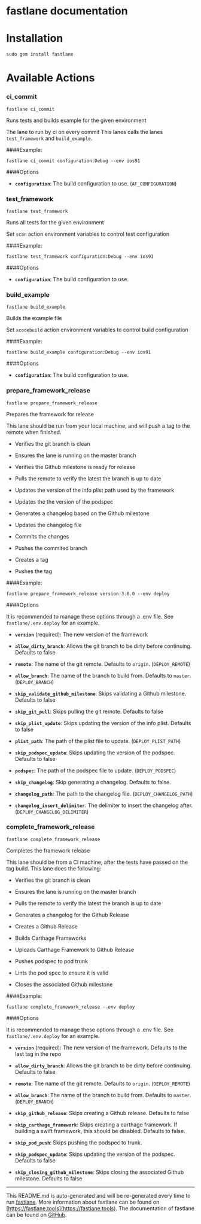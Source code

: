 fastlane documentation
================
# Installation
```
sudo gem install fastlane
```
# Available Actions
### ci_commit
```
fastlane ci_commit
```
Runs tests and builds example for the given environment

The lane to run by ci on every commit This lanes calls the lanes `test_framework` and `build_example`.

####Example:

```
fastlane ci_commit configuration:Debug --env ios91
```

####Options

 * **`configuration`**: The build configuration to use. (`AF_CONFIGURATION`)


### test_framework
```
fastlane test_framework
```
Runs all tests for the given environment

Set `scan` action environment variables to control test configuration

####Example:

```
fastlane test_framework configuration:Debug --env ios91
```

####Options

 * **`configuration`**: The build configuration to use.


### build_example
```
fastlane build_example
```
Builds the example file

Set `xcodebuild` action environment variables to control build configuration

####Example:

```
fastlane build_example configuration:Debug --env ios91
```

####Options

 * **`configuration`**: The build configuration to use.


### prepare_framework_release
```
fastlane prepare_framework_release
```
Prepares the framework for release

This lane should be run from your local machine, and will push a tag to the remote when finished.

 * Verifies the git branch is clean

 * Ensures the lane is running on the master branch

 * Verifies the Github milestone is ready for release

 * Pulls the remote to verify the latest the branch is up to date

 * Updates the version of the info plist path used by the framework

 * Updates the the version of the podspec

 * Generates a changelog based on the Github milestone

 * Updates the changelog file

 * Commits the changes

 * Pushes the commited branch

 * Creates a tag

 * Pushes the tag

####Example:

```
fastlane prepare_framework_release version:3.0.0 --env deploy
```

####Options

It is recommended to manage these options through a .env file. See `fastlane/.env.deploy` for an example.

 * **`version`** (required): The new version of the framework

 * **`allow_dirty_branch`**: Allows the git branch to be dirty before continuing. Defaults to false

 * **`remote`**: The name of the git remote. Defaults to `origin`. (`DEPLOY_REMOTE`)

 * **`allow_branch`**: The name of the branch to build from. Defaults to `master`. (`DEPLOY_BRANCH`)

 * **`skip_validate_github_milestone`**: Skips validating a Github milestone. Defaults to false

 * **`skip_git_pull`**: Skips pulling the git remote. Defaults to false

 * **`skip_plist_update`**: Skips updating the version of the info plist. Defaults to false

 * **`plist_path`**: The path of the plist file to update. (`DEPLOY_PLIST_PATH`)

 * **`skip_podspec_update`**: Skips updating the version of the podspec. Defaults to false

 * **`podspec`**: The path of the podspec file to update. (`DEPLOY_PODSPEC`)

 * **`skip_changelog`**: Skip generating a changelog. Defaults to false.

 * **`changelog_path`**: The path to the changelog file. (`DEPLOY_CHANGELOG_PATH`)

 * **`changelog_insert_delimiter`**: The delimiter to insert the changelog after. (`DEPLOY_CHANGELOG_DELIMITER`)


### complete_framework_release
```
fastlane complete_framework_release
```
Completes the framework release

This lane should be from a CI machine, after the tests have passed on the tag build. This lane does the following:

 * Verifies the git branch is clean

 * Ensures the lane is running on the master branch

 * Pulls the remote to verify the latest the branch is up to date

 * Generates a changelog for the Github Release

 * Creates a Github Release

 * Builds Carthage Frameworks

 * Uploads Carthage Framework to Github Release

 * Pushes podspec to pod trunk

 * Lints the pod spec to ensure it is valid

 * Closes the associated Github milestone

####Example:

```
fastlane complete_framework_release --env deploy
```

####Options

It is recommended to manage these options through a .env file. See `fastlane/.env.deploy` for an example.

 * **`version`** (required): The new version of the framework. Defaults to the last tag in the repo

 * **`allow_dirty_branch`**: Allows the git branch to be dirty before continuing. Defaults to false

 * **`remote`**: The name of the git remote. Defaults to `origin`. (`DEPLOY_REMOTE`)

 * **`allow_branch`**: The name of the branch to build from. Defaults to `master`. (`DEPLOY_BRANCH`)

 * **`skip_github_release`**: Skips creating a Github release. Defaults to false

 * **`skip_carthage_framework`**: Skips creating a carthage framework. If building a swift framework, this should be disabled. Defaults to false.

 * **`skip_pod_push`**: Skips pushing the podspec to trunk.

 * **`skip_podspec_update`**: Skips updating the version of the podspec. Defaults to false

 * **`skip_closing_github_milestone`**: Skips closing the associated Github milestone. Defaults to false



----

This README.md is auto-generated and will be re-generated every time to run [fastlane](https://fastlane.tools).
More information about fastlane can be found on [https://fastlane.tools](https://fastlane.tools).
The documentation of fastlane can be found on [GitHub](https://github.com/fastlane/fastlane/tree/master/fastlane).